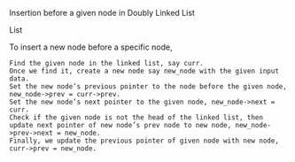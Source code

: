 Insertion before a given node in Doubly Linked List

List

To insert a new node before a specific node,

    Find the given node in the linked list, say curr.
    Once we find it, create a new node say new_node with the given input data.
    Set the new node’s previous pointer to the node before the given node, new_node->prev = curr->prev.
    Set the new node’s next pointer to the given node, new_node->next = curr.
    Check if the given node is not the head of the linked list, then update next pointer of new node’s prev node to new node, new_node->prev->next = new_node.
    Finally, we update the previous pointer of given node with new node, curr->prev = new_node.
